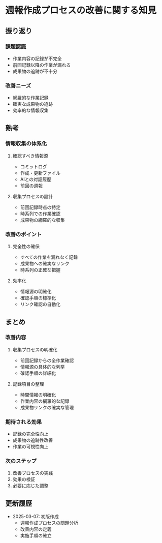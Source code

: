 # 週報作成プロセスの改善に関する知見

## 振り返り

### 課題認識
- 作業内容の記録が不完全
- 前回記録以降の作業が漏れる
- 成果物の追跡が不十分

### 改善ニーズ
- 網羅的な作業記録
- 確実な成果物の追跡
- 効率的な情報収集

## 熟考

### 情報収集の体系化
1. 確認すべき情報源
   - コミットログ
   - 作成・更新ファイル
   - AIとの対話履歴
   - 前回の週報

2. 収集プロセスの設計
   - 前回記録時点の特定
   - 時系列での作業確認
   - 成果物の網羅的な収集

### 改善のポイント
1. 完全性の確保
   - すべての作業を漏れなく記録
   - 成果物への確実なリンク
   - 時系列の正確な把握

2. 効率化
   - 情報源の明確化
   - 確認手順の標準化
   - リンク確認の自動化

## まとめ

### 改善内容
1. 収集プロセスの明確化
   - 前回記録からの全作業確認
   - 情報源の具体的な列挙
   - 確認手順の詳細化

2. 記録項目の整理
   - 時間情報の明確化
   - 作業内容の網羅的な記録
   - 成果物リンクの確実な管理

### 期待される効果
- 記録の完全性向上
- 成果物の追跡性改善
- 作業の可視性向上

### 次のステップ
1. 改善プロセスの実践
2. 効果の検証
3. 必要に応じた調整

## 更新履歴

- 2025-03-07: 初版作成
  - 週報作成プロセスの問題分析
  - 改善内容の定義
  - 実施手順の確立